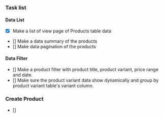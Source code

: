 ### Task list

#### Data List
- [X] Make a list of view page of Products table data
- [] Make a data summary of the products
- [] Make data pagination of the products

#### Data Filter
- [] Make a product filter with product title, product variant, price range and date.
- [] Make sure the product variant data show dynamically and group by product variant table's variant column.

### Create Product
- [] 